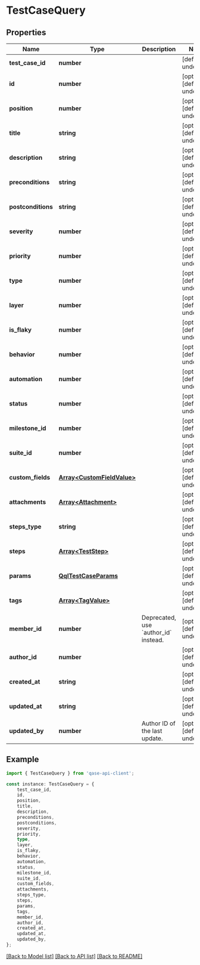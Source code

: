 # TestCaseQuery


## Properties

Name | Type | Description | Notes
------------ | ------------- | ------------- | -------------
**test_case_id** | **number** |  | [default to undefined]
**id** | **number** |  | [optional] [default to undefined]
**position** | **number** |  | [optional] [default to undefined]
**title** | **string** |  | [optional] [default to undefined]
**description** | **string** |  | [optional] [default to undefined]
**preconditions** | **string** |  | [optional] [default to undefined]
**postconditions** | **string** |  | [optional] [default to undefined]
**severity** | **number** |  | [optional] [default to undefined]
**priority** | **number** |  | [optional] [default to undefined]
**type** | **number** |  | [optional] [default to undefined]
**layer** | **number** |  | [optional] [default to undefined]
**is_flaky** | **number** |  | [optional] [default to undefined]
**behavior** | **number** |  | [optional] [default to undefined]
**automation** | **number** |  | [optional] [default to undefined]
**status** | **number** |  | [optional] [default to undefined]
**milestone_id** | **number** |  | [optional] [default to undefined]
**suite_id** | **number** |  | [optional] [default to undefined]
**custom_fields** | [**Array&lt;CustomFieldValue&gt;**](CustomFieldValue.md) |  | [optional] [default to undefined]
**attachments** | [**Array&lt;Attachment&gt;**](Attachment.md) |  | [optional] [default to undefined]
**steps_type** | **string** |  | [optional] [default to undefined]
**steps** | [**Array&lt;TestStep&gt;**](TestStep.md) |  | [optional] [default to undefined]
**params** | [**QqlTestCaseParams**](QqlTestCaseParams.md) |  | [optional] [default to undefined]
**tags** | [**Array&lt;TagValue&gt;**](TagValue.md) |  | [optional] [default to undefined]
**member_id** | **number** | Deprecated, use &#x60;author_id&#x60; instead. | [optional] [default to undefined]
**author_id** | **number** |  | [optional] [default to undefined]
**created_at** | **string** |  | [optional] [default to undefined]
**updated_at** | **string** |  | [optional] [default to undefined]
**updated_by** | **number** | Author ID of the last update. | [optional] [default to undefined]

## Example

```typescript
import { TestCaseQuery } from 'qase-api-client';

const instance: TestCaseQuery = {
    test_case_id,
    id,
    position,
    title,
    description,
    preconditions,
    postconditions,
    severity,
    priority,
    type,
    layer,
    is_flaky,
    behavior,
    automation,
    status,
    milestone_id,
    suite_id,
    custom_fields,
    attachments,
    steps_type,
    steps,
    params,
    tags,
    member_id,
    author_id,
    created_at,
    updated_at,
    updated_by,
};
```

[[Back to Model list]](../README.md#documentation-for-models) [[Back to API list]](../README.md#documentation-for-api-endpoints) [[Back to README]](../README.md)
